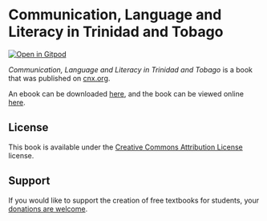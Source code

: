 # Communication, Language and Literacy in Trinidad and Tobago

[![Open in Gitpod](https://gitpod.io/button/open-in-gitpod.svg)](https://gitpod.io/from-referrer/)

_Communication, Language and Literacy in Trinidad and Tobago_ is a book that was published on [cnx.org](https://cnx.org/).

An ebook can be downloaded [here](https://github.com/cnx-user-books/cnxbook-the-relationship-between-communication-language-and-literacy-in-trinidad-and-tobago/releases/latest), and the book can be viewed online [here](https://github.com/cnx-user-books/cnxbook-the-relationship-between-communication-language-and-literacy-in-trinidad-and-tobago/releases/latest).

## License
This book is available under the [Creative Commons Attribution License](./LICENSE) license.

## Support
If you would like to support the creation of free textbooks for students, your [donations are welcome](https://riceconnect.rice.edu/donation/support-openstax-banner).
